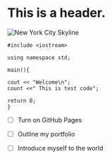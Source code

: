# <h1> This is a header. 


![New York City Skyline](https://blog-www.pods.com/wp-content/uploads/2019/04/MG_1_1_New_York_City-1.jpg)

```
#include <iostream>

using namespace std;

main(){

cout << "Welcome\n";
count <<" This is test code";

return 0;
}
```

- [ ] Turn on GitHub Pages
- [ ] Outline my portfolio
- [ ] Introduce myself to the world

